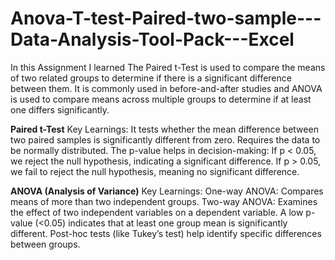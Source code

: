 # Anova-T-test-Paired-two-sample---Data-Analysis-Tool-Pack---Excel
In this Assignment I learned The Paired t-Test is used to compare the means of two related groups to determine if there is a significant difference between them. It is commonly used in before-and-after studies and ANOVA is used to compare means across multiple groups to determine if at least one differs significantly.

**Paired t-Test**
Key Learnings:
It tests whether the mean difference between two paired samples is significantly different from zero.
Requires the data to be normally distributed.
The p-value helps in decision-making:
If p < 0.05, we reject the null hypothesis, indicating a significant difference.
If p > 0.05, we fail to reject the null hypothesis, meaning no significant difference.

**ANOVA (Analysis of Variance)**
Key Learnings:
One-way ANOVA: Compares means of more than two independent groups.
Two-way ANOVA: Examines the effect of two independent variables on a dependent variable.
A low p-value (<0.05) indicates that at least one group mean is significantly different.
Post-hoc tests (like Tukey’s test) help identify specific differences between groups.
